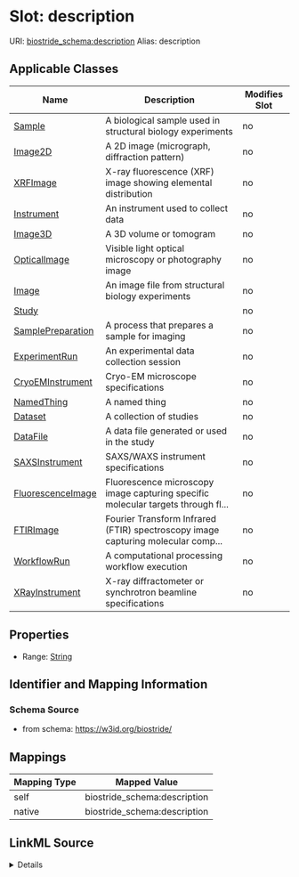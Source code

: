 

# Slot: description 



URI: [biostride_schema:description](https://w3id.org/biostride/schema/description)
Alias: description

<!-- no inheritance hierarchy -->





## Applicable Classes

| Name | Description | Modifies Slot |
| --- | --- | --- |
| [Sample](Sample.md) | A biological sample used in structural biology experiments |  no  |
| [Image2D](Image2D.md) | A 2D image (micrograph, diffraction pattern) |  no  |
| [XRFImage](XRFImage.md) | X-ray fluorescence (XRF) image showing elemental distribution |  no  |
| [Instrument](Instrument.md) | An instrument used to collect data |  no  |
| [Image3D](Image3D.md) | A 3D volume or tomogram |  no  |
| [OpticalImage](OpticalImage.md) | Visible light optical microscopy or photography image |  no  |
| [Image](Image.md) | An image file from structural biology experiments |  no  |
| [Study](Study.md) |  |  no  |
| [SamplePreparation](SamplePreparation.md) | A process that prepares a sample for imaging |  no  |
| [ExperimentRun](ExperimentRun.md) | An experimental data collection session |  no  |
| [CryoEMInstrument](CryoEMInstrument.md) | Cryo-EM microscope specifications |  no  |
| [NamedThing](NamedThing.md) | A named thing |  no  |
| [Dataset](Dataset.md) | A collection of studies |  no  |
| [DataFile](DataFile.md) | A data file generated or used in the study |  no  |
| [SAXSInstrument](SAXSInstrument.md) | SAXS/WAXS instrument specifications |  no  |
| [FluorescenceImage](FluorescenceImage.md) | Fluorescence microscopy image capturing specific molecular targets through fl... |  no  |
| [FTIRImage](FTIRImage.md) | Fourier Transform Infrared (FTIR) spectroscopy image capturing molecular comp... |  no  |
| [WorkflowRun](WorkflowRun.md) | A computational processing workflow execution |  no  |
| [XRayInstrument](XRayInstrument.md) | X-ray diffractometer or synchrotron beamline specifications |  no  |






## Properties

* Range: [String](String.md)




## Identifier and Mapping Information






### Schema Source


* from schema: https://w3id.org/biostride/




## Mappings

| Mapping Type | Mapped Value |
| ---  | ---  |
| self | biostride_schema:description |
| native | biostride_schema:description |




## LinkML Source

<details>
```yaml
name: description
from_schema: https://w3id.org/biostride/
rank: 1000
alias: description
owner: NamedThing
domain_of:
- NamedThing
range: string

```
</details>
